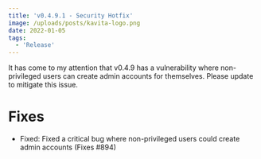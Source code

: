 ```yaml
---
title: 'v0.4.9.1 - Security Hotfix'
image: /uploads/posts/kavita-logo.png
date: 2022-01-05
tags:
  - 'Release'
---
```


It has come to my attention that v0.4.9 has a vulnerability where non-privileged users can create admin accounts for themselves. Please update to mitigate this issue.



# Fixes

- Fixed: Fixed a critical bug where non-privileged users could create admin accounts (Fixes #894)